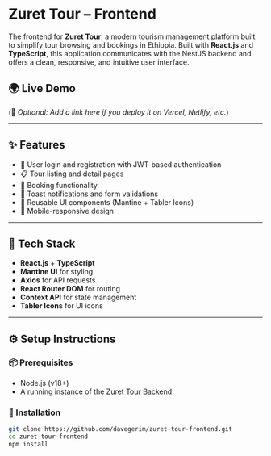 # Zuret Tour – Frontend

The frontend for **Zuret Tour**, a modern tourism management platform built to simplify tour browsing and bookings in Ethiopia. Built with **React.js** and **TypeScript**, this application communicates with the NestJS backend and offers a clean, responsive, and intuitive user interface.

## 🌍 Live Demo

(🚧 *Optional: Add a link here if you deploy it on Vercel, Netlify, etc.*)

---

## ✨ Features

- 🔐 User login and registration with JWT-based authentication
- 📋 Tour listing and detail pages
- 🛒 Booking functionality
- 💬 Toast notifications and form validations
- 🧱 Reusable UI components (Mantine + Tabler Icons)
- 📱 Mobile-responsive design

---

## 🚀 Tech Stack

- **React.js** + **TypeScript**
- **Mantine UI** for styling
- **Axios** for API requests
- **React Router DOM** for routing
- **Context API** for state management
- **Tabler Icons** for UI icons

---

## ⚙️ Setup Instructions

### 📦 Prerequisites

- Node.js (v18+)
- A running instance of the [Zuret Tour Backend](https://github.com/davegerim/zuret-tour-backend)

### 🔧 Installation

```bash
git clone https://github.com/davegerim/zuret-tour-frontend.git
cd zuret-tour-frontend
npm install
